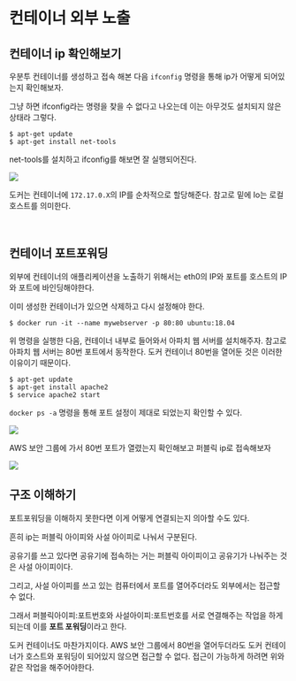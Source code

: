 # 컨테이너 외부 노출

## 컨테이너 ip 확인해보기

우분투 컨테이너를 생성하고 접속 해본 다음 `ifconfig` 명령을 통해 ip가 어떻게 되어있는지 확인해보자.
  
그냥 하면 ifconfig라는 명령을 찾을 수 없다고 나오는데 이는 아무것도 설치되지 않은 상태라 그렇다.

```
$ apt-get update
$ apt-get install net-tools
```

net-tools를 설치하고 ifconfig를 해보면 잘 실행되어진다.

![](https://velog.velcdn.com/images%2Fckstn0777%2Fpost%2F73aab8e4-35d7-4782-8afd-e2c33a571901%2Fimage.png)

도커는 컨테이너에 `172.17.0.X`의 IP를 순차적으로 할당해준다. 참고로 밑에 Io는 로컬 호스트를 의미한다.

<br>

## 컨테이너 포트포워딩
외부에 컨테이너의 애플리케이션을 노출하기 위해서는 eth0의 IP와 포트를 호스트의 IP와 포트에 바인딩해야한다.
  
이미 생성한 컨테이너가 있으면 삭제하고 다시 설정해야 한다.

```
$ docker run -it --name mywebserver -p 80:80 ubuntu:18.04
```

위 명령을 실행한 다음, 컨테이너 내부로 들어와서 아파치 웹 서버를 설치해주자. 참고로 아파치 웹 서버는 80번 포트에서 동작한다. 도커 컨테이너 80번을 열어둔 것은 이러한 이유이기 때문이다.

```
$ apt-get update
$ apt-get install apache2
$ service apache2 start
```

`docker ps -a` 명령을 통해 포트 설정이 제대로 되었는지 확인할 수 있다.

![](https://velog.velcdn.com/images%2Fckstn0777%2Fpost%2F8180ce5e-4f74-4df0-9e35-2db278da9bc0%2Fimage.png)

AWS 보안 그룹에 가서 80번 포트가 열렸는지 확인해보고 퍼블릭 ip로 접속해보자

![](https://velog.velcdn.com/images%2Fckstn0777%2Fpost%2F83709e3f-23df-4190-867b-7d6d2c72e14b%2Fimage.png)

## 구조 이해하기

포트포워딩을 이해하지 못한다면 이게 어떻게 연결되는지 의아할 수도 있다.
  
흔히 ip는 퍼블릭 아이피와 사설 아이피로 나눠서 구분된다.
  
공유기를 쓰고 있다면 공유기에 접속하는 거는 퍼블릭 아이피이고 공유기가 나눠주는 것은 사설 아이피이다.
  
그리고, 사설 아이피를 쓰고 있는 컴퓨터에서  포트를 열어주더라도 외부에서는 접근할 수 없다.
  
그래서 퍼블릭아이피:포트번호와 사설아이피:포트번호를 서로 연결해주는 작업을 하게되는데 이를 **포트 포워딩**이라고 한다.
  
도커 컨테이너도 마찬가지이다. AWS 보안 그룹에서 80번을 열어두더라도 도커 컨테이너가 호스트와 포워딩이 되어있지 않으면 접근할 수 없다. 접근이 가능하게 하려면 위와 같은 작업을 해주어야한다.